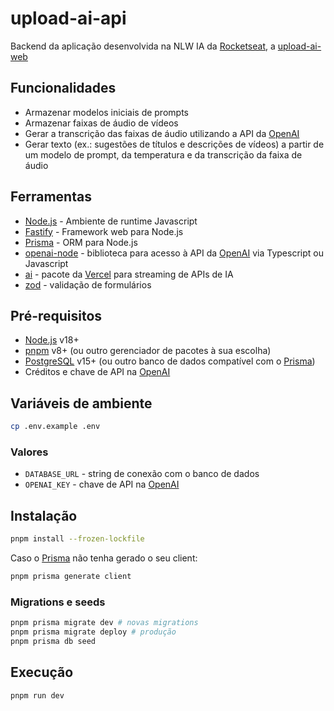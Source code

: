 # upload-ai-api

Backend da aplicação desenvolvida na NLW IA da [Rocketseat], a [upload-ai-web]

## Funcionalidades

- Armazenar modelos iniciais de prompts
- Armazenar faixas de áudio de vídeos
- Gerar a transcrição das faixas de áudio utilizando a API da [OpenAI]
- Gerar texto (ex.: sugestões de títulos e descrições de vídeos) a partir de um modelo de prompt, da temperatura e da transcrição da faixa de áudio

## Ferramentas

- [Node.js] - Ambiente de runtime Javascript
- [Fastify] - Framework web para Node.js
- [Prisma] - ORM para Node.js
- [openai-node] - biblioteca para acesso à API da [OpenAI] via Typescript ou Javascript
- [ai] - pacote da [Vercel] para streaming de APIs de IA
- [zod] - validação de formulários

## Pré-requisitos

- [Node.js](https://nodejs.org/) v18+
- [pnpm] v8+ (ou outro gerenciador de pacotes à sua escolha)
- [PostgreSQL] v15+ (ou outro banco de dados compatível com o [Prisma])
- Créditos e chave de API na [OpenAI]

## Variáveis de ambiente

```sh
cp .env.example .env
```

### Valores

- `DATABASE_URL` - string de conexão com o banco de dados
- `OPENAI_KEY` - chave de API na [OpenAI]

## Instalação

```sh
pnpm install --frozen-lockfile
```

Caso o [Prisma] não tenha gerado o seu client:

```sh
pnpm prisma generate client
```

### Migrations e seeds

```sh
pnpm prisma migrate dev # novas migrations
pnpm prisma migrate deploy # produção
pnpm prisma db seed
```

## Execução

```sh
pnpm run dev
```

[//]: # (These are reference links used in the body of this note and get stripped out when the markdown processor does its job. There is no need to format nicely because it shouldn't be seen. Thanks SO - http://stackoverflow.com/questions/4823468/store-comments-in-markdown-syntax)

   [Rocketseat]: <https://www.rocketseat.com.br/>
   [OpenAI]: <https://openai.com/>
   [Fastify]: <https://fastify.dev/>
   [Node.js]: <https://nodejs.org/>
   [Prisma]: <https://www.prisma.io/>
   [openai-node]: <https://github.com/openai/openai-node>
   [ai]: <https://www.npmjs.com/package/ai>
   [Vercel]: <https://vercel.com/>
   [zod]: <https://zod.dev/>
   [pnpm]: <https://pnpm.io/pt/>
   [PostgreSQL]: <https://www.postgresql.org/>
   [upload-ai-web]: <https://github.com/MatheusFelipe/upload-ai-web>
